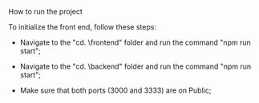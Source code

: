 
How to run the project

To initialize the front end, follow these steps:


- Navigate to the "cd. \frontend\" folder and run the command "npm run start";

- Navigate to the "cd. \backend\" folder and run the command "npm run start";

- Make sure that both ports (3000 and 3333) are on Public;